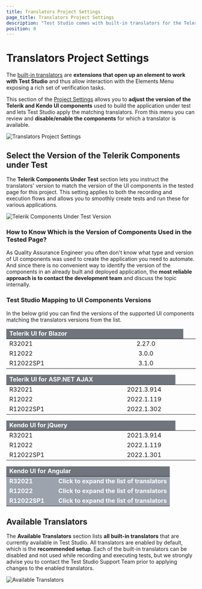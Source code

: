 ```yaml
---
title: Translators Project Settings
page_title: Translators Project Settings
description: "Test Studio comes with built-in translators for the Telerik components. Test Studio provides Basic translators for HTML, Silverlight, and WPF, and translators built specifically for Telerik AJAX and Silverlight RadControls, KendoUI for jQuery and KendoUI for Angular, Telerik UI for Blazor"
position: 8
---
```

# Translators Project Settings

The <a href="/getting-started/test-recording/translators" target="_blank">built-in translators</a> are __extensions that open up an element to work with Test Studio__ and thus allow interaction with the Elements Menu exposing a rich set of verification tasks.

This section of the <a href="/features/project-settings/overview" target="_blank">Project Settings</a> allows you to __adjust the version of the Telerik and Kendo UI components__ used to build the application under test and lets Test Studio apply the matching translators. From this menu you can review and __disable/enable the components__ for which a translator is available.

![Translators Project Settings][1]

## Select the Version of the Telerik Components under Test

The __Telerik Components Under Test__ section lets you instruct the translators' version to match the version of the UI components in the tested page for this project. This setting applies to both the recording and execution flows and allows you to smoothly create tests and run these for various applications.

![Telerik Components Under Test Version][2]

### How to Know Which is the Version of Components Used in the Tested Page?

As Quality Assurance Engineer you often don't know what type and version of UI components was used to create the application you need to automate. And since there is no convenient way to identify the version of the components in an already built and deployed application, the __most reliable approach is to contact the development team__ and discuss the topic internally.

### Test Studio Mapping to UI Components Versions

In the below grid you can find the versions of the supported UI components matching the translators versions from the list.

<p>
<table class="Tbl k-table">
    <colgroup>
        <col width="50%" />
        <col width="50%" />
    </colgroup>
    <thead>
        <tr>
			<td colspan="6" style="color:white;text-align:center;background-color:#70757d;font-weight:bold;text-align:left;">Telerik UI for Blazor<td>
        </tr>
    </thead>
    <tbody>
        <tr>
            <td>R32021</td>
            <td colspan="6" style="text-align:center;">2.27.0</td>
        </tr>
        <tr>
            <td>R12022</td>
            <td colspan="6" style="text-align:center;">3.0.0</td>
        </tr>
        <tr>
            <td>R12022SP1</td>
            <td colspan="6" style="text-align:center;">3.1.0</td>
        </tr>
    </tbody>
</table>
</p>

<p>
<table class="Tbl k-table">
    <colgroup>
        <col width="50%" />
        <col width="50%" />
    </colgroup>
    <thead>
        <tr>
			<td colspan="6" style="color:white;text-align:center;background-color:#70757d;font-weight:bold;text-align:left;">Telerik UI for ASP.NET AJAX<td>
        </tr>
    </thead>
    <tbody>
        <tr>
            <td>R32021</td>
            <td colspan="6" style="text-align:center;">2021.3.914</td>
        </tr>
        <tr>
            <td>R12022</td>
            <td colspan="6" style="text-align:center;">2022.1.119</td>
        </tr>
        <tr>
            <td>R12022SP1</td>
            <td colspan="6" style="text-align:center;">2022.1.302</td>
        </tr>
    </tbody>
</table>
</p>

<p>
<table class="Tbl k-table">
    <colgroup>
        <col width="50%" />
        <col width="50%" />
    </colgroup>
    <thead>
        <tr>
			<td colspan="6" style="color:white;text-align:center;background-color:#70757d;font-weight:bold;text-align:left;">Kendo UI for jQuery<td>
        </tr>
    </thead>
    <tbody>
        <tr>
            <td>R32021</td>
            <td colspan="6" style="text-align:center;">2021.3.914</td>
        </tr>
        <tr>
            <td>R12022</td>
            <td colspan="6" style="text-align:center;">2022.1.119</td>
        </tr>
        <tr>
            <td>R12022SP1</td>
            <td colspan="6" style="text-align:center;">2022.1.301</td>
        </tr>
    </tbody>
</table>
</p>
<p>

<script type="text/javascript">
        function showHideRow(row) {
            $("#" + row).toggle();
        }
</script>

<style>
    #table_detail .hidden_row {
            display: none;
        }
</style>

<table class="Tbl k-table" id="table_detail">
    <colgroup>
        <col width="30%" />
        <col width="70%" />
    </colgroup>
    <thead>
        <tr>
			<td colspan="2" style="color:white;text-align:center;background-color:#70757d;font-weight:bold;text-align:left;">Kendo UI for Angular</td>
        </tr>
    </thead>
    <tbody>
        <tr onclick="showHideRow('hidden_row1');">
            <td style="color:white;text-align:center;background-color:#9ca3ad;font-weight:bold;text-align:left;">R32021</td>
            <td style="color:white;text-align:center;background-color:#9ca3ad;font-weight:bold;text-align:left;cursor: pointer;">Click to expand the list of translators</td>
        </tr>
        <tr id="hidden_row1" class="hidden_row">
            <td colspan=4>
                <table>
                    <colgroup>
                        <col width="33%" />
                            <col width="34%" />
                            <col width="33%" />
                    </colgroup>
                    <thead>
                        <tr>
                            <td style="font-weight:bold;text-align:center;">Translator Name</td>
                            <td style="font-weight:bold;text-align:center;">Component Name</td>
                            <td style="font-weight:bold;text-align:center;">Component Version</td>
                        </tr>
                    </thead>
                    <tbody>
                        <tr>
                            <td>KendoAngularAutoComplete</td>
                            <td>kendo-angular-dropdowns</td>
                            <td colspan="6" style="text-align:center;">5.4.0</td>
                        </tr>
                        <tr>
                            <td>KendoAngularButton</td>
                            <td>kendo-angular-buttons</td>
                            <td colspan="6" style="text-align:center;">6.3.0</td>
                        </tr>
                        <tr>
                            <td>KendoAngularComboBox</td>
                            <td>kendo-angular-dropdowns</td>
                            <td colspan="6" style="text-align:center;">5.4.0</td>
                        </tr>
                        <tr>
                            <td>KendoAngularDialog</td>
                            <td>kendo-angular-dialog</td>
                            <td colspan="6" style="text-align:center;">5.1.1</td>
                        </tr>
                        <tr>
                            <td>KendoAngularDropdownList</td>
                            <td>kendo-angular-dropdowns</td>
                            <td colspan="6" style="text-align:center;">5.4.0</td>
                        </tr>                        
                        <tr>
                            <td>KendoAngularGrid</td>
                            <td>kendo-angular-grid</td>
                            <td colspan="6" style="text-align:center;">5.4.0</td>
                        </tr>
                        <tr>
                            <td>KendoAngularInputs</td>
                            <td>kendo-angular-inputs</td>
                            <td colspan="6" style="text-align:center;">7.4.0</td>
                        </tr>
                        <tr>
                            <td>KendoAngularPager</td>
                            <td>kendo-angular-pager</td>
                            <td colspan="6" style="text-align:center;">6.3.0</td>
                        </tr>
                        <tr>
                            <td>KendoAngularPanelBar</td>
                            <td>kendo-angular-layout</td>
                            <td colspan="6" style="text-align:center;">6.3.0</td>
                        </tr>
                        <tr>
                            <td>KendoAngularSwitch</td>
                            <td>kendo-angular-inputs</td>
                            <td colspan="6" style="text-align:center;">7.4.0</td>
                        </tr>
                        <tr>
                            <td>KendoAngularTabStrip</td>
                            <td>kendo-angular-layout</td>
                            <td colspan="6" style="text-align:center;">6.3.0</td>
                        </tr>                        
                        <tr>
                            <td>KendoAngularWindow</td>
                            <td>kendo-angular-dialog</td>
                            <td colspan="6" style="text-align:center;">5.1.1</td>
                        </tr>
                    </tbody>
                </table>
            </td>
        </tr>
        <tr onclick="showHideRow('hidden_row2');">
            <td style="color:white;text-align:center;background-color:#9ca3ad;font-weight:bold;text-align:left;">R12022</td>
            <td style="color:white;text-align:center;background-color:#9ca3ad;font-weight:bold;text-align:left;cursor: pointer;">Click to expand the list of translators</td>
        </tr>
        <tr id="hidden_row2" class="hidden_row">
                <td colspan=4>
                    <table>
                        <colgroup>
                            <col width="33%" />
                            <col width="34%" />
                            <col width="33%" />
                        </colgroup>
                        <thead>
                            <tr>
                                <td style="font-weight:bold;text-align:center;">Translator Name</td>
                                <td style="font-weight:bold;text-align:center;">Component Name</td>
                                <td style="font-weight:font-weight:bold;text-align:center;">Component Version</td>
                            </tr>
                        </thead>
                        <tbody>
                            <tr>
                                <td>KendoAngularAutoComplete</td>
                                <td>kendo-angular-dropdowns</td>
                                <td colspan="6" style="text-align:center;">6.0.0</td>
                            </tr>
                                <td>KendoAngularButton</td>
                                <td>kendo-angular-buttons</td>
                                <td colspan="6" style="text-align:center;">7.0.0</td>
                            </tr>
                            <tr>
                                <td>KendoAngularComboBox</td>
                                <td>kendo-angular-dropdowns</td>
                                <td colspan="6" style="text-align:center;">6.0.0</td>
                            </tr>
                            <tr>
                                <td>KendoAngularDialog</td>
                                <td>kendo-angular-dialog</td>
                                <td colspan="6" style="text-align:center;">6.0.0</td>
                            </tr>
                            <tr>
                                <td>KendoAngularDropdownList</td>
                                <td>kendo-angular-dropdowns</td>
                                <td colspan="6" style="text-align:center;">6.0.0</td>
                            </tr>
                            <tr>
                                <td>KendoAngularGrid</td>
                                <td>kendo-angular-grid</td>
                                <td colspan="6" style="text-align:center;">6.0.0</td>
                            </tr>
                            <tr>
                                <td>KendoAngularInputs</td>
                                <td>kendo-angular-inputs</td>
                                <td colspan="6" style="text-align:center;">8.0.0</td>
                            </tr>
                            <tr>
                                <td>KendoAngularPanelBar</td>
                                <td>kendo-angular-layout</td>
                                <td colspan="6" style="text-align:center;">6.4.0</td>
                            </tr>
                            <tr>
                                <td>KendoAngularSwitch</td>
                                <td>kendo-angular-inputs</td>
                                <td colspan="6" style="text-align:center;">8.0.0</td>
                            </tr>
                            <tr>
                                <td>KendoAngularTabStrip</td>
                                <td>kendo-angular-layout</td>
                                <td colspan="6" style="text-align:center;">6.4.0</td>
                            </tr>
                            <tr>
                                <td>KendoAngularWindow</td>
                                <td>kendo-angular-dialog</td>
                                <td colspan="6" style="text-align:center;">6.0.0</td>
                            </tr>
                        </tbody>
                </table>
            </td>
        </tr>
        <tr onclick="showHideRow('hidden_row3');">
            <td style="color:white;text-align:center;background-color:#9ca3ad;font-weight:bold;text-align:left;">R12022SP1</td>
            <td style="color:white;text-align:center;background-color:#9ca3ad;font-weight:bold;text-align:left;cursor: pointer;">Click to expand the list of translators</td>
        </tr>
        <tr id="hidden_row3" class="hidden_row">
                <td colspan=4>
                    <table>
                        <colgroup>
                            <col width="33%" />
                            <col width="34%" />
                            <col width="33%" />
                        </colgroup>
                        <thead>
                            <tr>
                                <td style="font-weight:bold;text-align:center;">Translator Name</td>
                                <td style="font-weight:bold;text-align:center;">Component Name</td>
                                <td style="font-weight:bold;text-align:center;">Component Version</td>
                            </tr>
                        </thead>
                        <tbody>
                            <tr>
                                <td>KendoAngularAutoComplete</td>
                                <td>kendo-angular-dropdowns</td>
                                <td colspan="6" style="text-align:center;">6.0.1</td>
                            </tr>
                                <td>KendoAngularButton</td>
                                <td>kendo-angular-buttons</td>
                                <td colspan="6" style="text-align:center;">7.0.3</td>
                            </tr>
                            <tr>
                                <td>KendoAngularComboBox</td>
                                <td>kendo-angular-dropdowns</td>
                                <td colspan="6" style="text-align:center;">6.0.1</td>
                            </tr>
                            <tr>
                                <td>KendoAngularDialog</td>
                                <td>kendo-angular-dialog</td>
                                <td colspan="6" style="text-align:center;">6.0.2</td>
                            </tr>
                            <tr>
                                <td>KendoAngularDropdownList</td>
                                <td>kendo-angular-dropdowns</td>
                                <td colspan="6" style="text-align:center;">6.0.1</td>
                            </tr>
                            <tr>
                                <td>KendoAngularGrid</td>
                                <td>kendo-angular-grid</td>
                                <td colspan="6" style="text-align:center;">6.1.0</td>
                            </tr>
                            <tr>
                                <td>KendoAngularInputs</td>
                                <td>kendo-angular-inputs</td>
                                <td colspan="6" style="text-align:center;">8.0.7</td>
                            </tr>
                            <tr>
                                <td>KendoAngularPanelBar</td>
                                <td>kendo-angular-layout</td>
                                <td colspan="6" style="text-align:center;">6.5.1</td>
                            </tr>
                            <tr>
                                <td>KendoAngularSwitch</td>
                                <td>kendo-angular-inputs</td>
                                <td colspan="6" style="text-align:center;">8.0.7</td>
                            </tr>
                            <tr>
                                <td>KendoAngularTabStrip</td>
                                <td>kendo-angular-layout</td>
                                <td colspan="6" style="text-align:center;">6.5.1</td>
                            </tr>
                            <tr>
                                <td>KendoAngularWindow</td>
                                <td>kendo-angular-dialog</td>
                                <td colspan="6" style="text-align:center;">6.0.2</td>
                            </tr>
                        </tbody>
                </table>
            </td>
        </tr>
    </tbody>
</table>
</p>

## Available Translators

The __Available Translators__ section lists __all built-in translators__ that are currently available in Test Studio. All translators are enabled by default, which is the __recommended setup__. Each of the built-in translators can be disabled and not used while recording and executing tests, but we strongly advise you to contact the Test Studio Support Team prior to applying changes to the enabled translators.

![Available Translators][3]

[1]: /img/features/project-settings/translators/fig1.png
[2]: /img/features/project-settings/translators/fig2.png
[3]: /img/features/project-settings/translators/fig3.png
